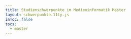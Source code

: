 ```yaml
---
title: Studienschwerpunkte im Medieninformatik Master
layout: schwerpunkte.11ty.js
inToc: false
tocs:
  - master
---
```


